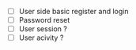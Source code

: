 - [ ] User side basic register and login
- [ ] Password reset
- [ ] User session ?
- [ ] User acivity ?
